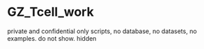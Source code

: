 # GZ_Tcell_work


private and confidential
only scripts, no database, no datasets, no examples.
do not show. hidden
